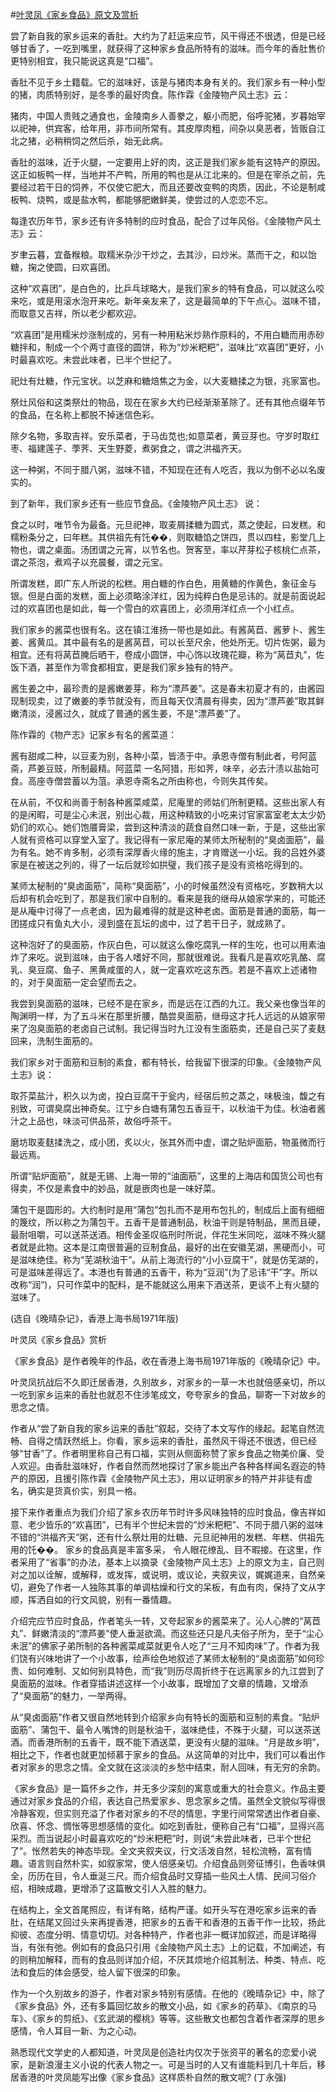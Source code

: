 #[叶灵凤《家乡食品》原文及赏析](https://www.vrrw.net/wx/9131.html)

尝了新自我的家乡运来的香肚。大约为了赶运来应节，风干得还不很透，但是已经够甘香了，一吃到嘴里，就获得了这种家乡食品所特有的滋味。而今年的香肚售价更特别相宜，我只能说这真是“口福”。

香肚不见于乡土籍载。它的滋味好，该是与猪肉本身有关的。我们家乡有一种小型的猪，肉质特别好，是冬季的最好肉食。陈作霖《金陵物产风土志》云：

猪肉，中国人贵贱之通食也，金陵南乡人善豢之，躯小而肥，俗呼驼猪，岁暮始宰以祀神，供宾客，给年用，非市间所常有。其皮厚肉粗，间杂以臭恶者，皆贩自江北之猪，必稍稍饲之然后杀，始无此病。

香肚的滋味，近于火腿，一定要用上好的肉，这正是我们家乡能有这特产的原因。这正如板鸭一样，当地并不产鸭，所用的鸭也是从江北来的。但是在宰杀之前，先要经过若干日的饲养，不仅使它肥大，而且还要改变鸭的肉质，因此，不论是制咸板鸭、烧鸭，或是盐水鸭，都能够肥嫩鲜美，使尝过的人恋恋不忘。



每逢农历年节，家乡还有许多特制的应时食品，配合了过年风俗。《金陵物产风土志》云：

岁聿云暮，宜备糇粮。取糯米杂沙干炒之，去其沙，曰炒米。蒸而干之，和以饴糖，掬之使圆，曰欢喜团。

这种“欢喜团”，是白色的，比乒乓球略大，是我们家乡的特有食品，可以就这么咬来吃，或是用滚水泡开来吃。新年亲友来了，这是最简单的下午点心。滋味不错，而取意又吉祥，所以老少都欢迎。

“欢喜团”是用糯米炒涨制成的，另有一种用粘米炒熟作原料的，不用白糖而用赤砂糖拌和，制成一个个两寸直径的圆饼，称为“炒米粑粑”，滋味比“欢喜团”更好，小时最喜欢吃。未尝此味者，已半个世纪了。

祀灶有灶糖，作元宝状。以芝麻和糖焙焦之为金，以大麦糖揉之为银，兆家富也。

祭灶风俗和这类祭灶的物品，现在在家乡大约已经渐渐革除了。还有其他点缀年节的食品，在名称上都脱不掉迷信色彩。

除夕名物，多取吉祥。安乐菜者，于马齿苋也;如意菜者，黄豆芽也。守岁时取红枣、福建莲子、荸荠、天生野菱，煮粥食之，谓之洪福齐天。

这一种粥，不同于腊八粥，滋味不错，不知现在还有人吃否，我以为倒不必以名废实的。

到了新年，我们家乡还有一些应节食品。《金陵物产风土志》 说：

食之以时，唯节令为最备。元旦祀神，取麦屑揉糖为圆式，蒸之使起，曰发糕。和糯粉条分之，曰年糕。其供祖先有饦��，则取糖馅之饼四，贯以四柱，影堂几上物也，谓之桌面。汤团谓之元宵，以节名也。贺客至，率以芹芽松子核桃仁点茶，谓之茶泡，煮鸡子以充晨餐，谓之元宝。

所谓发糕，即广东人所说的松糕。用白糖的作白色，用黄糖的作黄色，象征金与银。但是白面的发糕，面上必须略涂洋红，因为纯粹白色是忌讳的。就是前面说起过的欢喜团也是如此，每一个雪白的欢喜团上，必须用洋红点一个小红点。

我们家乡的酱菜也很有名。这在镇江淮扬一带也是如此。有酱莴苣、酱萝卜、酱生姜、酱黄瓜。其中最有名的是酱莴苣，可以长至尺余，他处所无。切片佐粥，最为相宜。还有将莴苣腌后晒干，卷成小圆饼，中心饰以玫瑰花瓣，称为“莴苣丸”，佐饭下酒，甚至作为零食都相宜，更是我们家乡独有的特产。

酱生姜之中，最珍贵的是酱嫩姜芽，称为“漂芦姜”。这是春末初夏才有的，由酱园现制现卖，过了嫩姜的季节就没有，而且每天仅清晨有得卖，因为“漂芦姜”取其鲜嫩清淡，浸酱过久，就成了普通的酱生姜，不是“漂芦姜”了。

陈作霖的《物产志》记家乡有名的酱菜道：

酱有甜咸二种，以豆麦为别，各种小菜，皆渍于中。承恩寺僧有制此者，号阿蓝斋，芦姜豆豉，所制最精。阿蓝菜 一名阿猎，形如荠，味辛，必去汁渍以盐始可食。高座寺僧尝蓄以为菹。承恩寺斋名之所由称也，今则失其传矣。

在从前，不仅和尚善于制各种酱菜咸菜，尼庵里的师姑们所制更精。这些出家人有的是闲暇，可是尘心未泯，别出心裁，用这种精致的小吃来讨官家富室老太太少奶奶们的欢心。她们饱餍膏梁，尝到这种清淡的蔬食自然口味一新，于是，这些出家人就有资格可以穿堂入室了。我记得有一家尼庵的某师太所秘制的“臭卤面筋”，最为有名。她不肯多制，必须有深厚香火缘的施主，才肯赠送一小坛。我的吕姓外婆家是在被送之列的，得了一坛后就珍如拱璧，我们孩子是没有资格吃得到的。

某师太秘制的“臭卤面筋”，简称“臭面筋”，小的时候虽然没有资格吃，岁数稍大以后却有机会吃到了，那是我们家中自制的。看来是我的继母从娘家学来的，可能还是从庵中讨得了一点老卤，因为最难得的就是这种老卤。面筋是普通的面筋，每一团搓成只有鱼丸大小，浸到盛在瓦坛的卤中，过了若干日子，就成熟了。

这种泡好了的臭面筋，作灰白色，可以就这么像吃腐乳一样的生吃，也可以用素油炸了来吃。说到滋味，由于各人嗜好不同，那就很难说。我看凡是喜欢吃乳酪、腐乳、臭豆腐、鱼子、黑黄咸蛋的人，就一定喜欢吃这东西。若是不喜欢上述诸物的，对于臭面筋一定会望而去之。

我尝到臭面筋的滋味，已经不是在家乡，而是远在江西的九江。我父亲也像当年的陶渊明一样，为了五斗米在那里折腰，酷尝臭面筋，继母这才托人远远的从娘家带来了泡臭面筋的老卤自己试制。我记得当时九江没有生面筋卖，还是自己买了麦麸回来，洗制生面筋的。

我们家乡对于面筋和豆制的素食，都有特长，给我留下很深的印象。《金陵物产风土志》说：

取芥菜盐汁，积久以为卤，投白豆腐干于瓮内，经宿后煎之蒸之，味极浊，馥之有别致，可谓臭腐出神奇矣。江宁乡白塘有蒲包五香豆干，以秋油干为佳。秋油者酱汁之上品也，味淡可供品茶，故俗呼茶干。

磨坊取麦麸揉洗之，成小团，炙以火，张其外而中虚，谓之贴炉面筋，物虽微而行最远焉。

所谓“贴炉面筋”，就是无锡、上海一带的“油面筋”，这里的上海店和国货公司也有得卖，不仅是素食中的妙品，就是嵌肉也是一味好菜。

蒲包干是圆形的。大约制时是用“蒲包”包扎而不是用布包扎的，制成后上面有细细的篾纹，所以称之为蒲包干。五香干是普通制品，秋油干则是特制品，黑而且硬，最耐咀嚼，可以送茶送酒。相传金圣叹临刑时所说，伴花生米同吃，滋味不殊火腿者就是此物。这本是江南很普遍的豆制食品，最好的出在安徽芜湖，黑硬而小，可是滋味绝佳。称为“芜湖秋油干”。从前上海流行的“小小豆腐干”，就是仿芜湖的，可是滋味差得远了。本港也有普通的五香干，称为“豆润”(为了忌讳“干”字。所以改称“润”)，只可作菜中的配料，是不能就这么用来下酒送茶，更谈不上有火腿的滋味了。

(选自《晚晴杂记》，香港上海书局1971年版)

叶灵凤《家乡食品》赏析

《家乡食品》是作者晚年的作品，收在香港上海书局1971年版的《晚晴杂记》中。

叶灵凤抗战后不久即迁居香港，久别故乡，对家乡的一草一木也就倍感亲切，所以一吃到家乡运来的香肚也就忍不住涉笔成文，夸夸家乡的食品，聊寄一下对故乡的思念之情。

作者从“尝了新自我的家乡运来的香肚”叙起，交待了本文写作的缘起。起笔自然流畅、自得之情跃然纸上。你看，家乡运来的香肚，虽然风干得还不很透，但已经够“甘香”了。作者明里称自己有口福，实则从侧面称赞了家乡食品之物美价廉、受人欢迎。由香肚滋味好，作者自然而然地探讨了家乡能出产各种各样闻名遐迩的特产的原因，且援引陈作霖《金陵物产风土志》，用以证明家乡的特产并非徒有虚名，确实是货真价实，别具一格。

接下来作者重点为我们介绍了家乡农历年节时许多风味独特的应时食品，像吉祥如意、老少皆乐的“欢喜团”，已有半个世纪未尝的“炒米粑粑”、不同于腊八粥的滋味不错的“洪福齐天”粥，还有什么祭灶用的灶糖、元旦祀神用的发糕、年糕、供祖先用的饦��。 家乡的食品真是丰富多采， 令人眼花缭乱、目不暇接。在这里，作者采用了“省事”的办法，基本上以摘录《金陵物产风土志》上的原文为主，自己则对之加以诠解，或解释，或发挥，或说明，或议论，夹叙夹议，娓娓道来，自然亲切，避免了作者一人独陈其事的单调枯燥和行文的呆板，有血有肉，保持了文从字顺，挥洒自如的行文风貌，别有一番情趣。

介绍完应节应时食品，作者笔头一转，又夸起家乡的酱菜来了。沁人心脾的“莴苣丸”、鲜嫩清淡的“漂芦姜”使人垂涎欲滴。而这些还只是凡夫俗子所为，至于“尘心未泯”的佛家子弟所制的各种酱菜咸菜就更令人吃了“三月不知肉味”了。作者为我们饶有兴味地讲了一个小故事，绘声绘色地叙述了某师太秘制的“臭卤面筋”如何珍贵、如何难制、又如何别具特色，而“我”则历尽周折终于在远离家乡的九江尝到了臭面筋的滋味。作者穿插讲述这样一个小故事，既增加了文章的情趣，又增添了“臭面筋”的魅力，一举两得。

从“臭卤面筋”作者又很自然地转到介绍家乡向有特长的面筋和豆制的素食。“贴炉面筋”、蒲包干、最令人嘴馋的则是秋油干，滋味绝佳，不殊于火腿，可以送茶送酒。而香港所制的五香干，既不能下酒送菜，更没有火腿的滋味。“月是故乡明”，相比之下，作者也就更加倾慕于家乡的食品。从这简单的对比中，我们可以看出作者对家乡的思念之情。全文就在这淡淡的乡愁中结束，耐人回味，有无穷的余韵。

《家乡食品》是一篇怀乡之作，并无多少深刻的寓意或重大的社会意义。作品主要通过对家乡食品的介绍，表达自己热爱家乡、思念家乡之情。虽然全文貌似写得很冷静客观，但实则充溢了作者对家乡的不尽的情思，字里行间常常透出作者自豪、欣喜、怀念、惆怅等思想感情的变化。如吃到香肚，便称自己有“口福”，显得兴高采烈。而当说起小时最喜欢吃的“炒米粑粑”时，则说“未尝此味者，已半个世纪了”。怅然若失的神态毕现。全文夹叙夹议，行文活泼自然，轻松流畅，富有情趣。语言则自然朴实，如叙家常，使人倍感亲切。介绍食品则旁征博引，色香味俱全，历历在目，令人垂涎三尺。而介绍食品时又穿插一些风土人情、民间习俗介绍，相映成趣，更增添了这篇散文引人入胜的魅力。

在结构上，全文首尾照应，有详有略，结构严谨。如开头写在港吃家乡运来的香肚，在结尾又回过头来再提香港，把家乡的五香干和香港的五香干作一比较，扬此抑彼、态度分明、情意切切。对各种特产，作者也非一概详加叙述，而是详略得当，有张有弛。例如有的食品只引用《金陵物产风土志》上的记载，不加阐述，有的则稍加解释，而有的食品则详加介绍，不厌其烦地介绍其制法、种类、特点、吃法和食后的体会感受，给人留下很深的印象。

作为一个久别故乡的游子，作者对家乡特别有感情。在他的《晚晴杂记》中，除了《家乡食品》外，还有多篇回忆故乡的散文小品，如《家乡的药草》、《南京的马车》、《家乡的剪纸》、《玄武湖的樱桃》等等。这些散文也都包含着作者深厚的思乡感情，令人耳目一新、为之心动。

熟悉现代文学史的人都知道，叶灵凤是创造社内仅次于张资平的著名的恋爱小说家，是新浪漫主义小说的代表人物之一。可是当时的人又有谁能料到几十年后，移居香港的叶灵凤能写出像《家乡食品》这样质朴自然的散文呢? (丁永强)

